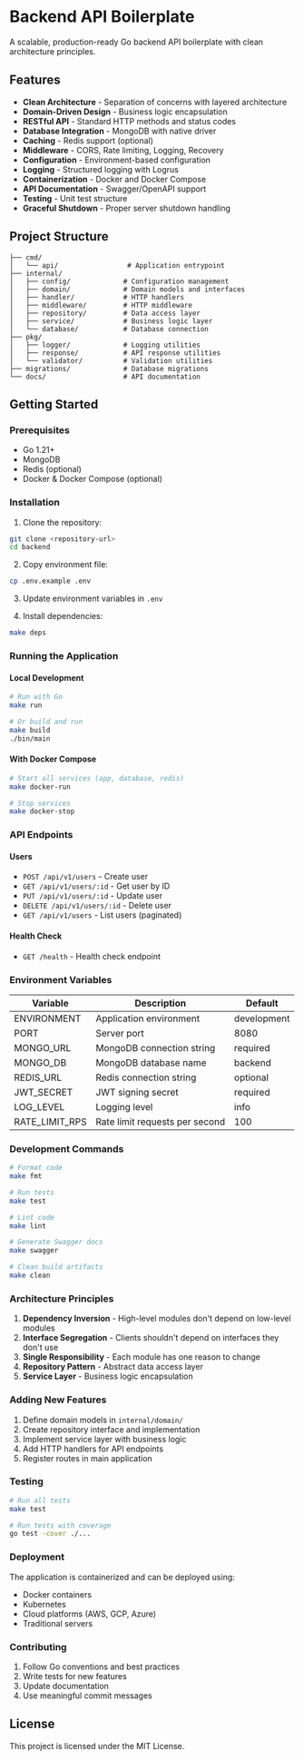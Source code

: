 # Backend API Boilerplate

A scalable, production-ready Go backend API boilerplate with clean architecture principles.

## Features

- **Clean Architecture** - Separation of concerns with layered architecture
- **Domain-Driven Design** - Business logic encapsulation
- **RESTful API** - Standard HTTP methods and status codes
- **Database Integration** - MongoDB with native driver
- **Caching** - Redis support (optional)
- **Middleware** - CORS, Rate limiting, Logging, Recovery
- **Configuration** - Environment-based configuration
- **Logging** - Structured logging with Logrus
- **Containerization** - Docker and Docker Compose
- **API Documentation** - Swagger/OpenAPI support
- **Testing** - Unit test structure
- **Graceful Shutdown** - Proper server shutdown handling

## Project Structure

```
├── cmd/
│   └── api/                 # Application entrypoint
├── internal/
│   ├── config/             # Configuration management
│   ├── domain/             # Domain models and interfaces
│   ├── handler/            # HTTP handlers
│   ├── middleware/         # HTTP middleware
│   ├── repository/         # Data access layer
│   ├── service/            # Business logic layer
│   └── database/           # Database connection
├── pkg/
│   ├── logger/             # Logging utilities
│   ├── response/           # API response utilities
│   └── validator/          # Validation utilities
├── migrations/             # Database migrations
└── docs/                   # API documentation
```

## Getting Started

### Prerequisites

- Go 1.21+
- MongoDB
- Redis (optional)
- Docker & Docker Compose (optional)

### Installation

1. Clone the repository:
```bash
git clone <repository-url>
cd backend
```

2. Copy environment file:
```bash
cp .env.example .env
```

3. Update environment variables in `.env`

4. Install dependencies:
```bash
make deps
```

### Running the Application

#### Local Development

```bash
# Run with Go
make run

# Or build and run
make build
./bin/main
```

#### With Docker Compose

```bash
# Start all services (app, database, redis)
make docker-run

# Stop services
make docker-stop
```

### API Endpoints

#### Users
- `POST /api/v1/users` - Create user
- `GET /api/v1/users/:id` - Get user by ID
- `PUT /api/v1/users/:id` - Update user
- `DELETE /api/v1/users/:id` - Delete user
- `GET /api/v1/users` - List users (paginated)

#### Health Check
- `GET /health` - Health check endpoint

### Environment Variables

| Variable | Description | Default |
|----------|-------------|---------|
| ENVIRONMENT | Application environment | development |
| PORT | Server port | 8080 |
| MONGO_URL | MongoDB connection string | required |
| MONGO_DB | MongoDB database name | backend |
| REDIS_URL | Redis connection string | optional |
| JWT_SECRET | JWT signing secret | required |
| LOG_LEVEL | Logging level | info |
| RATE_LIMIT_RPS | Rate limit requests per second | 100 |

### Development Commands

```bash
# Format code
make fmt

# Run tests
make test

# Lint code
make lint

# Generate Swagger docs
make swagger

# Clean build artifacts
make clean
```

### Architecture Principles

1. **Dependency Inversion** - High-level modules don't depend on low-level modules
2. **Interface Segregation** - Clients shouldn't depend on interfaces they don't use
3. **Single Responsibility** - Each module has one reason to change
4. **Repository Pattern** - Abstract data access layer
5. **Service Layer** - Business logic encapsulation

### Adding New Features

1. Define domain models in `internal/domain/`
2. Create repository interface and implementation
3. Implement service layer with business logic
4. Add HTTP handlers for API endpoints
5. Register routes in main application

### Testing

```bash
# Run all tests
make test

# Run tests with coverage
go test -cover ./...
```

### Deployment

The application is containerized and can be deployed using:

- Docker containers
- Kubernetes
- Cloud platforms (AWS, GCP, Azure)
- Traditional servers

### Contributing

1. Follow Go conventions and best practices
2. Write tests for new features
3. Update documentation
4. Use meaningful commit messages

## License

This project is licensed under the MIT License.